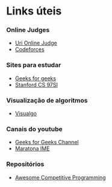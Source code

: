# Links úteis

### Online Judges

  - [Uri Online Judge]
  - [Codeforces]

### Sites para estudar

- [Geeks for geeks]
- [Stanford CS 97SI]

### Visualização de algoritmos
- [Visualgo]

### Canais do youtube

- [Geeks for Geeks Channel]
- [Maratona IME]

### Repositórios
- [Awesome Competitive Programming]

   [Uri Online Judge]: <https://urionlinejudge.com.br/judge/>
   [Codeforces]: <https://codeforces.com/>
   [Geeks for geeks]: <www.geeksforgeeks.org>
   [Stanford CS 97SI]: <http://web.stanford.edu/class/cs97si/>
   [Visualgo]: <https://visualgo.net/>
   [Awesome Competitive Programming]: <https://github.com/lnishan/awesome-competitive-programming>
   [Geeks for Geeks Channel]: <https://www.youtube.com/channel/UC0RhatS1pyxInC00YKjjBqQ>
   [Maratona IME]: <https://www.youtube.com/playlist?list=PL9sdTenuXlxmIsiKgJRYtUm_A0Cnh-vPB>
